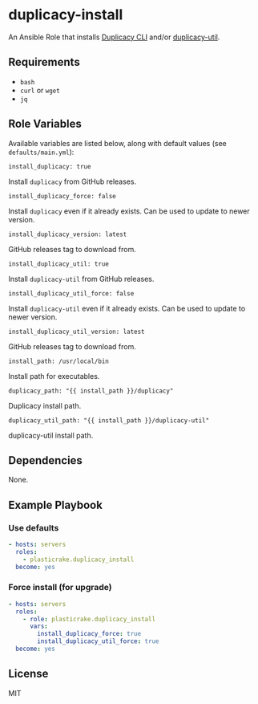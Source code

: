 # duplicacy-install

An Ansible Role that installs [Duplicacy CLI](https://github.com/gilbertchen/duplicacy) and/or [duplicacy-util](https://github.com/jeffaco/duplicacy-util).

## Requirements

- `bash`
- `curl` or `wget`
- `jq`

## Role Variables

Available variables are listed below, along with default values (see `defaults/main.yml`):

    install_duplicacy: true

Install `duplicacy` from GitHub releases.

    install_duplicacy_force: false

Install `duplicacy` even if it already exists. Can be used to update to newer version.

    install_duplicacy_version: latest

GitHub releases tag to download from.

    install_duplicacy_util: true

Install `duplicacy-util` from GitHub releases.

    install_duplicacy_util_force: false

Install `duplicacy-util` even if it already exists. Can be used to update to newer version.

    install_duplicacy_util_version: latest

GitHub releases tag to download from.

    install_path: /usr/local/bin

Install path for executables.

    duplicacy_path: "{{ install_path }}/duplicacy"

Duplicacy install path.

    duplicacy_util_path: "{{ install_path }}/duplicacy-util"

duplicacy-util install path.

## Dependencies

None.

## Example Playbook

### Use defaults

```yaml
- hosts: servers
  roles:
    - plasticrake.duplicacy_install
  become: yes
```

### Force install (for upgrade)

```yaml
- hosts: servers
  roles:
    - role: plasticrake.duplicacy_install
      vars:
        install_duplicacy_force: true
        install_duplicacy_util_force: true
  become: yes
```

## License

MIT
